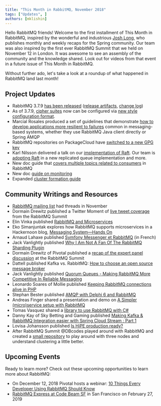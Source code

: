 ```yaml
---
title: "This Month in RabbitMQ, November 2018"
tags: ["Updates", ]
authors: [mklishin]
---
```


Hello RabbitMQ friends! Welcome to the first installment of This Month in RabbitMQ, inspired by the wonderful and industrious [Josh Long](https://twitter.com/starbuxman), who publishes monthly and weekly recaps for the Spring community.
Our team was also inspired by the first ever RabbitMQ Summit that we held on November 12 in London.
It was awesome to see an assembly of the community and the knowledge shared. Look out for videos from that event in a future issue of This Month in RabbitMQ.

Without further ado, let's take a look at a roundup of what happened in RabbitMQ land last month!

<!-- truncate -->

## Project Updates

* RabbitMQ 3.7.9 [has been released](https://groups.google.com/forum/#!topic/rabbitmq-users/87A0wqH-z5s) ([release artifacts](https://github.com/rabbitmq/rabbitmq-server/releases/tag/v3.7.9), [change log](http:/docs/changelog))
* As of 3.7.9, [cipher suites](http:/docs/ssl#cipher-suites) now can be configured via [new style configuration format](/blog/2018/02/22/new-configuration-format-in-rabbitmq-3-7).
* Marcial Rosales produced a set of guidelines that demonstrate [how to develop applications more resilient to failures](https://github.com/rabbitmq/workloads/tree/master/resiliency) common in messaging-based systems, whether they use RabbitMQ Java client directly or Spring AMQP
* RabbitMQ repositories on PackageCloud have [switched to a new GPG key](https://groups.google.com/d/msg/rabbitmq-users/8Kyp265m4pE/BBM0bixZBgAJ)
* Karl Nilsson delivered a talk on our [implementation of Raft](https://www.youtube.com/watch?v=7NNjjTrBZtw). Our team is [adopting Raft](https://www.youtube.com/watch?v=w-_1Wwymk58) in a new replicated queue implementation and more.
* New doc guide that [covers multiple topics related to consumers](http:/docs/consumers) in RabbitMQ
* New doc [guide on monitoring](http:/docs/monitoring)
* Expanded [cluster formation guide](http:/docs/cluster-formation)

## Community Writings and Resources

* [RabbitMQ mailing list](https://groups.google.com/forum/#!forum/rabbitmq-users) had threads in November
* Dormain Drewitz published a Twitter Moment of [live tweet coverage](https://twitter.com/i/moments/1062010422944038912) from the RabbitMQ Summit
* Elin Vinka published [RabbitMQ and Microservices](https://www.cloudamqp.com/blog/2018-11-02-rabbitmq-and-microservices.html)
* Eko Simanjuntak explores how RabbitMQ supports microservices in a Hackernoon blog, [Messaging System—Hands On](https://hackernoon.com/messaging-system-hands-on-7dda1afded37)
* Arnaud Lahaxe published [Symfony Messenger et RabbitMQ](https://outweb.eu/symfony-messenger-et-rabbitmq/) (in French)
* Jack Vanlightly published [Why I Am Not A Fan Of The RabbitMQ Sharding Plugin](https://jack-vanlightly.com/blog/2018/11/14/why-i-am-not-a-fan-of-the-rabbitmq-sharding-plugin)
* Dormain Drewitz of Pivotal published a [recap of the expert panel discussion](https://content.pivotal.io/pivotal-blog/rabbitmq-expert-opinions-rabbitmq-summit-panel-recap) at the RabbitMQ Summit
* Dattell published Kafka vs. RabbitMQ: [How to choose an open source message broker](https://dattell.com/data-architecture-blog/kafka-vs-rabbitmq-how-to-choose-an-open-source-message-broker/)
* Jack Vanlightly published [Quorum Queues - Making RabbitMQ More Competitive In Reliable Messaging](https://jack-vanlightly.com/blog/2018/11/20/quorum-queues-making-rabbitmq-more-competitive)
* Leonardo Soares of Mollie published [Keeping RabbitMQ connections alive in PHP](https://blog.mollie.com/keeping-rabbitmq-connections-alive-in-php-b11cb657d5fb)
* Stephan Bester published [AMQP with Delphi 6 and RabbitMQ](https://medium.com/@step.bester/amqp-with-delphi-6-and-rabbitmq-97da02c261d8) 
* Andreas Finger shared a presentation and demo on [A Simpler (micro)service setup with RabbitMQ](https://github.com/mediafinger/rabbitmq_presentation) 
* Tomas Vasquez shared a [library to use RabbitMQ with C#](https://github.com/Tomamais/rabbitmq_csharp)
* Danny Kay of Sky Betting and Gaming published [Making Kafka & RabbitMQ Integration easier with Spring Cloud Stream : Part 1](https://medium.com/@danieljameskay/making-kafka-rabbitmq-integration-easier-with-spring-cloud-stream-part-1-ddbb1c6bf283)
* Lovisa Johansson published [Is HiPE production ready?](https://www.cloudamqp.com/blog/2018-11-26-is-hipe-production-ready.html)
* After RabbitMQ Summit @DBcodes played around with RabbitMQ and created a [small repository](https://bitbucket.org/dbcodes/rabbitmq-cluster) to play around with three nodes and understand clustering a little better.

## Upcoming Events

Ready to learn more? Check out these upcoming opportunities to learn more about RabbitMQ:

* On December 12, 2018 Pivotal hosts a webinar: [10 Things Every Developer Using RabbitMQ Should Know](https://content.pivotal.io/webinars/dec-12-10-things-every-developer-using-rabbitmq-should-know-webinar)
* [RabbitMQ Express at Code Beam SF](https://codesync.global/conferences/code-beam-sf-2019/#Training ) in San Francisco on February 27, 2019
